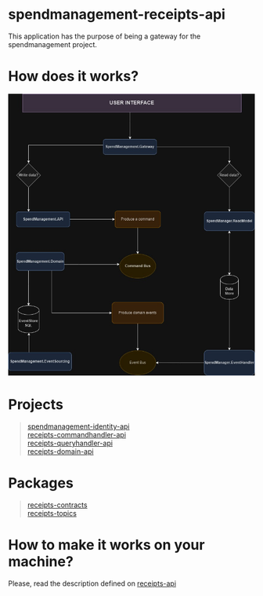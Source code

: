 # spendmanagement-receipts-api
This application has the purpose of being a gateway for the spendmanagement project.

# How does it works?
![Alt text](SpendManagementDiagramFlow.jpg?raw=true "Title")

# Projects
> [spendmanagement-identity-api](https://github.com/fmattioli/spendmanagement-identity) <br/>
> [receipts-commandhandler-api](https://github.com/fmattioli/spendmanagement-receipts-commandhandler-api)  <br/>
> [receipts-queryhandler-api](https://github.com/fmattioli/spendmanagement-receipts-queryhandler-api)  <br/>
> [receipts-domain-api](https://github.com/fmattioli/spendmanagement-receipts-domain-api)  <br/>

#  Packages
> [receipts-contracts](https://github.com/fmattioli/spendmanagement-receipts-contracts) <br/>
> [receipts-topics](https://github.com/fmattioli/spendmanagement-topics) <br/>



# How to make it works on your machine?
Please, read the description defined on [receipts-api](https://github.com/fmattioli/spendmanagement-receipts-commandhandler-api)
